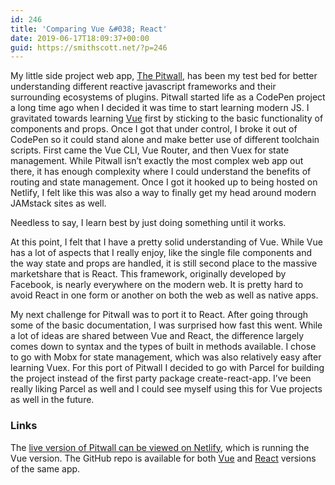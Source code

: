 ```yaml
---
id: 246
title: 'Comparing Vue &#038; React'
date: 2019-06-17T18:09:37+00:00
guid: https://smithscott.net/?p=246
---
```

<!-- wp:paragraph -->
<p>My little side project web app, <a href="https://smithscott.net/portfolio/the-pitwall/">The Pitwall</a>, has been my test bed for better understanding different reactive javascript frameworks and their surrounding ecosystems of plugins. Pitwall started life as a CodePen project a long time ago when I decided it was time to start learning modern JS. I gravitated towards learning <a href="https://vuejs.org/">Vue</a> first by sticking to the basic functionality of components and props. Once I got that under control, I broke it out of CodePen so it could stand alone and make better use of different toolchain scripts. First came the Vue CLI, Vue Router, and then Vuex for state management. While Pitwall isn’t exactly the most complex web app out there, it has enough complexity where I could understand the benefits of routing and state management. Once I got it hooked up to being hosted on Netlify, I felt like this was also a way to finally get my head around modern JAMstack sites as well.</p>
<!-- /wp:paragraph -->

<!-- wp:paragraph -->
<p>Needless to say, I learn best by just doing something until it works.</p>
<!-- /wp:paragraph -->

<!-- wp:paragraph -->
<p>At this point, I felt that I have a pretty solid understanding of Vue. While Vue has a lot of aspects that I really enjoy, like the single file components and the way state and props are handled, it is still second place to the massive marketshare that is React. This framework, originally developed by Facebook, is nearly everywhere on the modern web. It is pretty hard to avoid React in one form or another on both the web as well as native apps.</p>
<!-- /wp:paragraph -->

<!-- wp:paragraph -->
<p>My next challenge for Pitwall was to port it to React. After going through some of the basic documentation, I was surprised how fast this went. While a lot of ideas are shared between Vue and React, the difference largely comes down to syntax and the types of built in methods available. I chose to go with Mobx for state management, which was also relatively easy after learning Vuex. For this port of Pitwall I decided to go with Parcel for building the project instead of the first party package create-react-app. I’ve been really liking Parcel as well and I could see myself using this for Vue projects as well in the future.</p>
<!-- /wp:paragraph -->

<!-- wp:heading {"level":3} -->
<h3>Links</h3>
<!-- /wp:heading -->

<!-- wp:paragraph -->
<p>The <a href="https://pitwall.netlify.com/">live version of Pitwall can be viewed on Netlify</a>, which is running the Vue version. The GitHub repo is available for both <a href="https://github.com/sts24/pitwall-vue">Vue</a> and <a href="https://github.com/sts24/pitwall-react">React</a> versions of the same app.</p>
<!-- /wp:paragraph -->